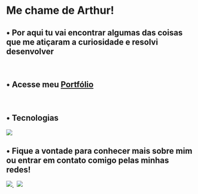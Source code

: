 <h1 align="left"> Me chame de Arthur!</h1>
<h2 align="left"> • Por aqui tu vai encontrar algumas das coisas que me atiçaram a curiosidade e resolvi desenvolver </h2><br>
<h2> • Acesse meu <a href="https://arthurantonello.github.io/)">Portfólio</a></h2><br>
<h2 align="left"> • Tecnologias </h2>
<div style="display: inline_block">
    <img src="https://skillicons.dev/icons?i=js,html,css,py,nodejs,java,github&theme=dark" />
</div>

 <h2 align="left"> • Fique a vontade para conhecer mais sobre mim ou entrar em contato comigo pelas minhas redes! <br></h2>

<div> 
    <a href="https://www.linkedin.com/in/arthur-antonello/">
      <img src="https://skillicons.dev/icons?i=linkedin" />
    </a>
  &nbsp;
  <a href="mailto:%20contatoarthurantonello@gmail.com"">
      <img src="https://skillicons.dev/icons?i=gmail" />
    </a>
</div>

